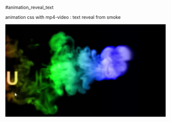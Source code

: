 #animation_reveal_text

animation css with mp4-video : text reveal from smoke

![Alt text](Text_Reveal_From_Smoke.png)